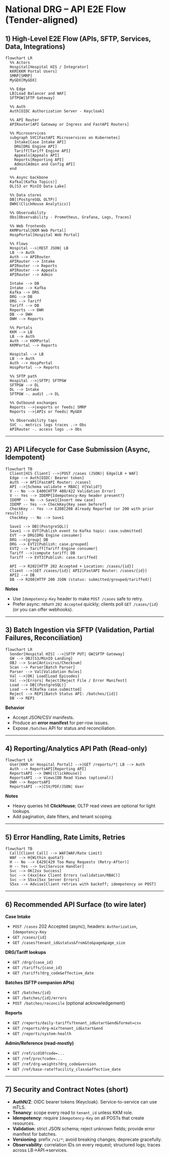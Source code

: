 # National DRG – API E2E Flow (Tender-aligned)

## 1) High-Level E2E Flow (APIs, SFTP, Services, Data, Integrations)

```mermaid
flowchart LR
  %% Actors
  Hospital[Hospital HIS / Integrator]
  KKM[KKM Portal Users]
  SMRP[SMRP]
  MyGDX[MyGDX]

  %% Edge
  LB[Load Balancer and WAF]
  SFTPGW[SFTP Gateway]

  %% Auth
  Auth[OIDC Authorization Server - Keycloak]

  %% API Router
  APIRouter[API Gateway or Ingress and FastAPI Routers]

  %% Microservices
  subgraph SVC[FastAPI Microservices on Kubernetes]
    Intake[Case Intake API]
    DRG[DRG Engine API]
    Tariff[Tariff Engine API]
    Appeals[Appeals API]
    Reports[Reporting API]
    Admin[Admin and Config API]
  end

  %% Async backbone
  Kafka[(Kafka Topics)]
  DL[S3 or MinIO Data Lake]

  %% Data stores
  DB[(PostgreSQL OLTP)]
  DWH[(ClickHouse Analytics)]

  %% Observability
  Obs[Observability - Prometheus, Grafana, Logs, Traces]

  %% Web frontends
  KKMPortal[KKM Web Portal]
  HospPortal[Hospital Web Portal]

  %% Flows
  Hospital -->|REST JSON| LB
  LB --> Auth
  Auth --> APIRouter
  APIRouter --> Intake
  APIRouter --> Reports
  APIRouter --> Appeals
  APIRouter --> Admin

  Intake --> DB
  Intake --> Kafka
  Kafka --> DRG
  DRG --> DB
  DRG --> Tariff
  Tariff --> DB
  Reports --> DWH
  DB --> DWH
  DWH --> Reports

  %% Portals
  KKM --> LB
  LB --> Auth
  Auth --> KKMPortal
  KKMPortal --> Reports

  Hospital --> LB
  LB --> Auth
  Auth --> HospPortal
  HospPortal --> Reports

  %% SFTP path
  Hospital -->|SFTP| SFTPGW
  SFTPGW --> DL
  DL --> Intake
  SFTPGW -. audit .-> DL

  %% Outbound exchanges
  Reports -->|exports or feeds| SMRP
  Reports -->|APIs or feeds| MyGDX

  %% Observability taps
  SVC -. metrics logs traces .-> Obs
  APIRouter -. access logs .-> Obs
```

---

## 2) API Lifecycle for Case Submission (Async, Idempotent)

```mermaid
flowchart TB
  Client[HIS Client] -->|POST /cases (JSON)| Edge[LB + WAF]
  Edge --> Auth[OIDC: Bearer token]
  Auth --> API[FastAPI Router: /cases]
  API -->|Schema validate + RBAC| V{Valid?}
  V -- No --> E400[HTTP 400/422 Validation Error]
  V -- Yes --> IDEMP{Idempotency-Key header present?}
  IDEMP -- No --> Save1[Insert new case]
  IDEMP -- Yes --> CheckKey{Key seen before?}
  CheckKey -- Yes --> E208[208 Already Reported (or 200 with prior result)]
  CheckKey -- No --> Save1

  Save1 --> DB[(PostgreSQL)]
  Save1 --> EVT[Publish event to Kafka topic: case.submitted]
  EVT --> DRG[DRG Engine consumer]
  DRG -->|group| DB
  DRG --> EVT2[Publish: case.grouped]
  EVT2 --> Tariff[Tariff Engine consumer]
  Tariff -->|compute tariff| DB
  Tariff --> EVT3[Publish: case.tariffed]

  API --> R202[HTTP 202 Accepted + Location: /cases/{id}]
  Client -->|GET /cases/{id}| API2[FastAPI Router: /cases/{id}]
  API2 --> DB
  DB --> R200[HTTP 200 JSON (status: submitted/grouped/tariffed)]
```

**Notes**

* Use `Idempotency-Key` header to make `POST /cases` safe to retry.
* Prefer async: return `202 Accepted` quickly; clients poll `GET /cases/{id}` (or you can offer webhooks).

---

## 3) Batch Ingestion via SFTP (Validation, Partial Failures, Reconciliation)

```mermaid
flowchart LR
  Sender[Hospital HIS] -->|SFTP PUT| GW[SFTP Gateway]
  GW --> OBJ[S3/MinIO Landing]
  OBJ --> Scan[Antivirus/Checksum]
  Scan --> Parser[Batch Parser]
  Parser --> Val[Validation Rules]
  Val -->|OK| Load[Load Episodes]
  Val -->|Errors| Reject[Reject File / Error Manifest]
  Load --> DB[(PostgreSQL)]
  Load --> K[Kafka case.submitted]
  Reject --> REP1[Batch Status API: /batches/{id}]
  DB --> REP1
```

**Behavior**

* Accept JSON/CSV manifests.
* Produce an **error manifest** for per-row issues.
* Expose `/batches` API for status and reconciliation.

---

## 4) Reporting/Analytics API Path (Read-only)

```mermaid
flowchart LR
  User[KKM or Hospital Portal] -->|GET /reports/*| LB --> Auth
  Auth --> ReportsAPI[Reporting API]
  ReportsAPI --> DWH[(ClickHouse)]
  ReportsAPI --> Views[DB Read Views (optional)]
  DWH --> ReportsAPI
  ReportsAPI -->|CSV/PDF/JSON| User
```

**Notes**

* Heavy queries hit **ClickHouse**; OLTP read views are optional for light lookups.
* Add pagination, date filters, and tenant scoping.

---

## 5) Error Handling, Rate Limits, Retries

```mermaid
flowchart TB
  Call[Client Call] --> WAF[WAF/Rate Limit]
  WAF --> H{Within quota?}
  H -- No --> E429[429 Too Many Requests (Retry-After)]
  H -- Yes --> Svc[Service Handler]
  Svc --> OK[2xx Success]
  Svc --> C4xx[4xx Client Errors (validation/RBAC)]
  Svc --> S5xx[5xx Server Errors]
  S5xx --> Advise[Client retries with backoff; idempotency on POST]
```

---

## 6) Recommended API Surface (to wire later)

**Case Intake**

* `POST /cases` 202 Accepted (async), headers: `Authorization`, `Idempotency-Key`
* `GET /cases/{id}`
* `GET /cases?tenant_id&status&from&to&page&page_size`

**DRG/Tariff lookups**

* `GET /drg/{case_id}`
* `GET /tariffs/{case_id}`
* `GET /tariffs?drg_code&effective_date`

**Batches (SFTP companion APIs)**

* `GET /batches/{id}`
* `GET /batches/{id}/errors`
* `POST /batches/reconcile` (optional acknowledgement)

**Reports**

* `GET /reports/daily-tariffs?tenant_id&start&end&format=csv`
* `GET /reports/drg-mix?tenant_id&start&end`
* `GET /reports/system-health`

**Admin/Reference (read-mostly)**

* `GET /ref/icd10?code=...`
* `GET /ref/proc?code=...`
* `GET /ref/drg-weights?drg_code&version`
* `GET /ref/base-rate?facility_class&effective_date`

---

## 7) Security and Contract Notes (short)

* **AuthN/Z**: OIDC bearer tokens (Keycloak). Service-to-service can use mTLS.
* **Tenancy**: scope every read to `tenant_id` unless KKM role.
* **Idempotency**: require `Idempotency-Key` on all POSTs that create resources.
* **Validation**: strict JSON schema; reject unknown fields; provide error manifest for batches.
* **Versioning**: prefix `/v1/*`; avoid breaking changes; deprecate gracefully.
* **Observability**: correlation IDs on every request; structured logs; traces across LB→API→services.

